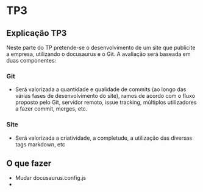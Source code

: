 # TP3

## Explicação TP3

Neste parte do TP pretende-se o desenvolvimento de um site que publicite a empresa, utilizando
o docusaurus e o Git. A avaliação será baseada em duas componentes:

### Git
 - Será valorizada a quantidade e qualidade de commits (ao longo das várias fases de desenvolvimento do site), ramos de acordo com o fluxo proposto pelo Git, servidor remoto, issue
tracking, múltiplos utilizadores a fazer commit, merges, etc.

### Site
 - Será valorizada a criatividade, a completude, a utilização das diversas tags markdown, etc


## O que fazer
 - Mudar docusaurus.config.js
 - 